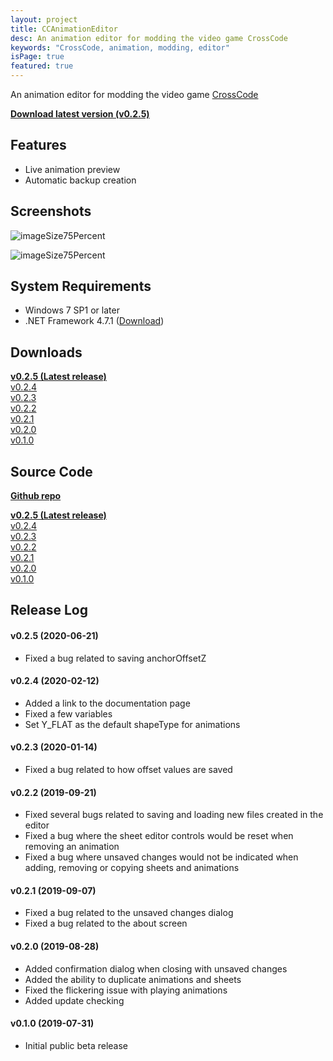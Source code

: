 ```yaml
---
layout: project
title: CCAnimationEditor
desc: An animation editor for modding the video game CrossCode
keywords: "CrossCode, animation, modding, editor"
isPage: true
featured: true
---
```

An animation editor for modding the video game [CrossCode](http://cross-code.com)

**[Download latest version (v0.2.5)](https://github.com/gregnk/CCAnimationEditor/releases/download/v0.2.5/CCAnimationEditor-v0.2.5.zip)**<br>

## Features
* Live animation preview
* Automatic backup creation

## Screenshots

![imageSize75Percent](/images/Screenshots/CCAnimationEditor/Sheets.png)

![imageSize75Percent](/images/Screenshots/CCAnimationEditor/Animations.png)

## System Requirements
* Windows 7 SP1 or later
* .NET Framework 4.7.1 ([Download](https://www.microsoft.com/en-US/download/details.aspx?id=56116))

## Downloads

**[v0.2.5 (Latest release)](https://github.com/gregnk/CCAnimationEditor/releases/download/v0.2.5/CCAnimationEditor-v0.2.5.zip)**<br>
[v0.2.4](https://github.com/gregnk/CCAnimationEditor/releases/download/v0.2.4/CCAnimationEditor-v0.2.4.zip)<br>
[v0.2.3](https://github.com/gregnk/CCAnimationEditor/releases/download/v0.2.3/CCAnimationEditor-v0.2.3.zip)<br>
[v0.2.2](https://github.com/gregnk/CCAnimationEditor/releases/download/v0.2.2/CCAnimationEditor-v0.2.2.zip)<br>
[v0.2.1](https://github.com/gregnk/CCAnimationEditor/releases/download/v0.2.1/CCAnimationEditor-v0.2.1.zip)<br>
[v0.2.0](https://github.com/gregnk/CCAnimationEditor/releases/download/v0.2.0/CCAnimationEditor-v0.2.0.zip)<br>
[v0.1.0](https://github.com/gregnk/CCAnimationEditor/releases/download/v0.1.0/CCAnimationEditor-v0.1.0.zip)

## Source Code
**[Github repo](https://github.com/gregnk/CCAnimationEditor)**

**[v0.2.5 (Latest release)](https://github.com/gregnk/CCAnimationEditor/archive/v0.2.5.zip)**<br>
[v0.2.4](https://github.com/gregnk/CCAnimationEditor/archive/v0.2.5.zip)<br>
[v0.2.3](https://github.com/gregnk/CCAnimationEditor/archive/v0.2.3.zip)<br>
[v0.2.2](https://github.com/gregnk/CCAnimationEditor/archive/v0.2.2.zip)<br>
[v0.2.1](https://github.com/gregnk/CCAnimationEditor/archive/v0.2.1.zip)<br>
[v0.2.0](https://github.com/gregnk/CCAnimationEditor/archive/v0.2.0.zip)<br>
[v0.1.0](https://github.com/gregnk/CCAnimationEditor/archive/v0.1.0.zip)

## Release Log
#### v0.2.5 (2020-06-21)
* Fixed a bug related to saving anchorOffsetZ

#### v0.2.4 (2020-02-12)
* Added a link to the documentation page
* Fixed a few variables
* Set Y_FLAT as the default shapeType for animations

#### v0.2.3 (2020-01-14)
* Fixed a bug related to how offset values are saved

#### v0.2.2 (2019-09-21)
* Fixed several bugs related to saving and loading new files created in the editor
* Fixed a bug where the sheet editor controls would be reset when removing an animation
* Fixed a bug where unsaved changes would not be indicated when adding, removing or copying sheets and animations

#### v0.2.1 (2019-09-07)
* Fixed a bug related to the unsaved changes dialog
* Fixed a bug related to the about screen

#### v0.2.0 (2019-08-28)
* Added confirmation dialog when closing with unsaved changes
* Added the ability to duplicate animations and sheets
* Fixed the flickering issue with playing animations
* Added update checking

#### v0.1.0 (2019-07-31)
* Initial public beta release